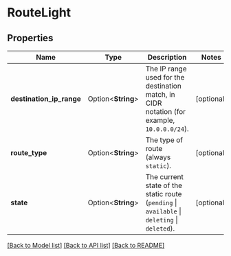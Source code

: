 # RouteLight

## Properties

Name | Type | Description | Notes
------------ | ------------- | ------------- | -------------
**destination_ip_range** | Option<**String**> | The IP range used for the destination match, in CIDR notation (for example, `10.0.0.0/24`). | [optional]
**route_type** | Option<**String**> | The type of route (always `static`). | [optional]
**state** | Option<**String**> | The current state of the static route (`pending` \\| `available` \\| `deleting` \\| `deleted`). | [optional]

[[Back to Model list]](../README.md#documentation-for-models) [[Back to API list]](../README.md#documentation-for-api-endpoints) [[Back to README]](../README.md)


